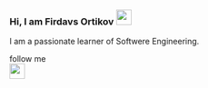 ### Hi, I am Firdavs Ortikov <img src="https://media.giphy.com/media/hvRJCLFzcasrR4ia7z/giphy.gif" width="27px">

I am a passionate learner of Softwere Engineering.


follow me <br>
<a href="https://www.linkedin.com/in/firdavs-ortikov-a52a00210/"><img src="https://image.similarpng.com/very-thumbnail/2020/07/Linkedin-logo-transparent-PNG.png" width="27px"></a>

